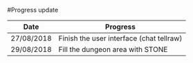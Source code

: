 #Progress update

|     Date      |                                           Progress                                                     |
|:-------------:|--------------------------------------------------------------------------------------------------------|
|  27/08/2018   | Finish the user interface (chat tellraw)                                                               |
|  29/08/2018   | Fill the dungeon area with STONE
